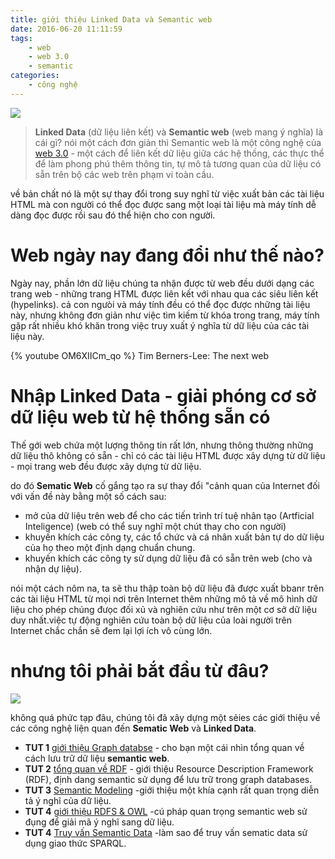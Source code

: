```yaml
---
title: giới thiệu Linked Data và Semantic web
date: 2016-06-20 11:11:59
tags:
	- web
	- web 3.0
	- semantic
categories:
	- công nghệ		 
---
```

![](/image/posts/gioi-thieu-Linked-Data-va-Semantic-web/1.jpeg)
> **Linked Data** (dữ liệu liên kết) và **Semantic web** (web mang ý nghĩa) là cái gì? nói một cách đơn giản thì  Semantic web là một công nghệ của [web 3.0](/tags/web-3.0) - một cách để liên kết dữ liệu giữa các hệ thống, các thực thể để làm phong phú thêm thông tin, tự mô tả tương quan của dữ liệu có sẵn trên bộ các web trên phạm vi toàn cầu.  

<!--more-->

về bản chất nó là một sự thay đổi trong suy nghĩ từ việc xuất bản các tài liệu HTML mà con người có thể đọc được sang một loại tài liệu mà máy tính dễ dàng đọc được rồi sau đó thể hiện cho con người.

# Web ngày nay đang đổi như thế nào?

Ngày nay, phần lớn dữ liệu chúng ta nhận được từ web đều  dưới dạng các trang web - những trang HTML được liên kết với nhau qua các siêu liên kết (hypelinks). cả con ngưòi và máy tính đều có thể đọc được những tài liệu này, nhưng không đơn giản như việc tìm kiếm từ khóa trong trang, máy tính gặp rất nhiều khó khăn trong việc truy xuất ý nghĩa từ dữ liệu của các tài liệu này.

{% youtube OM6XIICm_qo %}
Tim Berners-Lee: The next web 

# Nhập Linked Data - giải phóng cơ sở dữ liệu web từ hệ thống sẵn có

Thế gới web chứa một lượng thông tin rất lớn, nhưng thông thường những dữ liệu thô không có sẵn - chỉ có các tài liệu HTML được xây dựng từ dữ liệu - mọi trang web đều được xây dựng từ dữ liệu.

do đó **Sematic Web** cố gắng tạo ra sự thay đổi "cảnh quan
 của Internet đối với vấn đề này bằng một số cách sau:
- mở của dữ liệu trên web để cho các tiến trình trí tuệ nhân tạo (Artficial Inteligence) (web có thể suy nghĩ một chút thay cho con người)
- khuyến khích các công ty, các tổ chức và cá nhân xuất bản tự do dữ liệu của họ theo một định dạng chuẩn chung.
- khuyến khích các công ty sử dụng dữ liệu đã có sẵn trên web (cho và nhận dự liệu).

nói một cách nôm na, ta sẽ thu thập toàn bộ dữ liệu đã được xuất bbanr trên các tài liệu HTML từ mọi nơi trên Internet thêm những mô tả về mô hình dữ liệu cho phép chúng đưọc đối xủ và nghiên cứu như trên một cơ sở dữ liệu duy nhất.việc tự động nghiên cứu toàn bộ dữ liệu của loài người trên Internet chắc chắn sẽ đem lại lợi ích vô cùng lớn.

# nhưng tôi phải bắt đầu từ đâu?

![](./2.png)

không quá phức tạp đâu, chúng tôi đã xây dựng một sẻies các giới thiệu về các công nghệ liện quan đến **Sematic Web** và **Linked Data**.

- **TUT 1** [giới thiệu Graph databse](#) - cho bạn một cái nhìn tổng quan về cách lưu trữ dữ liệu **semantic web**.
- **TUT 2** [tổng quan về RDF](#) - giới thiệu Resource Description Framework (RDF), định dang semantic sử dụng để lưu trữ trong graph databases.
- **TUT 3** [Semantic Modeling](#) -giới thiệu một khía cạnh rất quan trọng diễn tả ý nghĩ của dữ liệu.
- **TUT 4** [giới thiệu RDFS & OWL](#) -cú pháp quan trọng semantic web sử đụng để giải mã ý nghĩ sang dữ liệu.
- **TUT 4** [Truy vấn Semantic Data](#) -làm sao để truy vấn sematic data sử dụng giao thức SPARQL.
